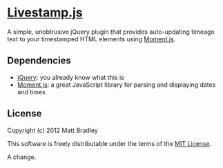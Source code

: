 [Livestamp.js](http://mattbradley.github.com/livestampjs)
=====================================================

A simple, unobtrusive jQuery plugin that provides auto-updating timeago text to
your timestamped HTML elements using [Moment.js](http://momentjs.com).

Dependencies
------------

* [jQuery](http://jquery.com): you already know what this is
* [Moment.js](http://momentjs.com): a great JavaScript library for parsing
  and displaying dates and times

License
-------

Copyright (c) 2012 Matt Bradley

This software is freely distributable under the terms of the
[MIT License](http://www.opensource.org/licenses/MIT).

A change.
